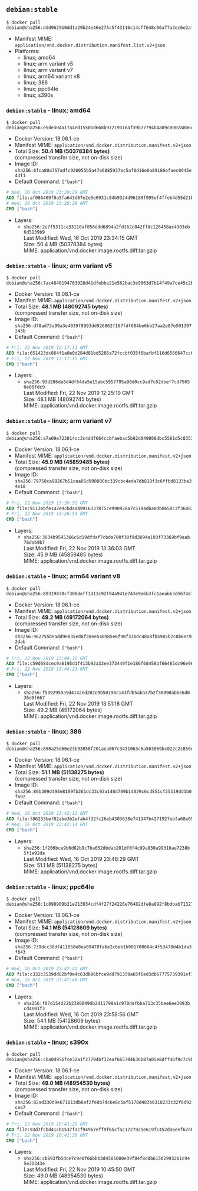 ## `debian:stable`

```console
$ docker pull debian@sha256:ddd9629b0dd1a29b24e46e275c5f43116c14cff648c06a77a2ec6e2af8859967
```

-	Manifest MIME: `application/vnd.docker.distribution.manifest.list.v2+json`
-	Platforms:
	-	linux; amd64
	-	linux; arm variant v5
	-	linux; arm variant v7
	-	linux; arm64 variant v8
	-	linux; 386
	-	linux; ppc64le
	-	linux; s390x

### `debian:stable` - linux; amd64

```console
$ docker pull debian@sha256:e5de304a17a4ed15501d668b97219316af39b77794b4a09c8002a806c29c1ac2
```

-	Docker Version: 18.06.1-ce
-	Manifest MIME: `application/vnd.docker.distribution.manifest.v2+json`
-	Total Size: **50.4 MB (50378384 bytes)**  
	(compressed transfer size, not on-disk size)
-	Image ID: `sha256:6fca80a757adfc920055b5a47e6885937ec5af8d16e0a89186efaec0945e43f1`
-	Default Command: `["bash"]`

```dockerfile
# Wed, 16 Oct 2019 23:28:29 GMT
ADD file:af086409f0a5fa643d67e2e5e6931c84b9324d96180f995ef4ffeb4d55d21b9b in / 
# Wed, 16 Oct 2019 23:28:29 GMT
CMD ["bash"]
```

-	Layers:
	-	`sha256:2c7f5311ca33110af056ddd6894a2fd162c842ff8c126458ac4903eb6d5139b9`  
		Last Modified: Wed, 16 Oct 2019 23:34:15 GMT  
		Size: 50.4 MB (50378384 bytes)  
		MIME: application/vnd.docker.image.rootfs.diff.tar.gzip

### `debian:stable` - linux; arm variant v5

```console
$ docker pull debian@sha256:7ac4848194763928d41dfebbe21e562bac3e9063d7b14f49a7ce45c2bde938f3
```

-	Docker Version: 18.06.1-ce
-	Manifest MIME: `application/vnd.docker.distribution.manifest.v2+json`
-	Total Size: **48.1 MB (48092745 bytes)**  
	(compressed transfer size, not on-disk size)
-	Image ID: `sha256:d78ad73a99a3e4039f9993dd926062f167fdf684be6bb27aa2e87e501397243b`
-	Default Command: `["bash"]`

```dockerfile
# Fri, 22 Nov 2019 12:17:11 GMT
ADD file:651423dc864f1a0e0d284d81bd5286a72fccbf035f6bafbf116d6566647cc65b in / 
# Fri, 22 Nov 2019 12:17:15 GMT
CMD ["bash"]
```

-	Layers:
	-	`sha256:93d286de8d4df64da5e15abc5957795a90d0cc9ad7c62dbef7cd75650e06fdc9`  
		Last Modified: Fri, 22 Nov 2019 12:25:19 GMT  
		Size: 48.1 MB (48092745 bytes)  
		MIME: application/vnd.docker.image.rootfs.diff.tar.gzip

### `debian:stable` - linux; arm variant v7

```console
$ docker pull debian@sha256:a7a09e723814cc3c4ddf664ccbfaebac5b92d049808dbc5581d5c8353f6d05f4
```

-	Docker Version: 18.06.1-ce
-	Manifest MIME: `application/vnd.docker.distribution.manifest.v2+json`
-	Total Size: **45.9 MB (45859485 bytes)**  
	(compressed transfer size, not on-disk size)
-	Image ID: `sha256:79758ca99267b51cea85d990800bc339cbc4eda7db818f3c6ffbd8133ba34e18`
-	Default Command: `["bash"]`

```dockerfile
# Fri, 22 Nov 2019 13:26:52 GMT
ADD file:9113ebfe142e9cbdad49916337875ce990928a7c519adba0db0658c3f36082a6 in / 
# Fri, 22 Nov 2019 13:26:54 GMT
CMD ["bash"]
```

-	Layers:
	-	`sha256:3834b9595366c6d19dfdaf7cbda700f30f9d3894a193f73369bf9aab76deb9b7`  
		Last Modified: Fri, 22 Nov 2019 13:36:03 GMT  
		Size: 45.9 MB (45859485 bytes)  
		MIME: application/vnd.docker.image.rootfs.diff.tar.gzip

### `debian:stable` - linux; arm64 variant v8

```console
$ docker pull debian@sha256:89319870cf308deff1d13c92f94a941e743e9e6b3fc1aeabb3d5674e730b2c25
```

-	Docker Version: 18.06.1-ce
-	Manifest MIME: `application/vnd.docker.distribution.manifest.v2+json`
-	Total Size: **49.2 MB (49172064 bytes)**  
	(compressed transfer size, not on-disk size)
-	Image ID: `sha256:962755b9add9e035ed8f30ee540985e6f90f33bdc48a8fb5985b7c0b6ec92dab`
-	Default Command: `["bash"]`

```dockerfile
# Fri, 22 Nov 2019 13:44:16 GMT
ADD file:c59d68dcec9a6195d1f413b92a33ee373449f1e186f68458bf66485dc96e9625 in / 
# Fri, 22 Nov 2019 13:44:21 GMT
CMD ["bash"]
```

-	Layers:
	-	`sha256:f5392959a9d4142ed202e9b50190c143fdb5aba37b2f38090abbe6d036d0f667`  
		Last Modified: Fri, 22 Nov 2019 13:51:18 GMT  
		Size: 49.2 MB (49172064 bytes)  
		MIME: application/vnd.docker.image.rootfs.diff.tar.gzip

### `debian:stable` - linux; 386

```console
$ docker pull debian@sha256:850a25d60e23b93858f201aea067c3431063c6a503869bc022c2c850e417c21e
```

-	Docker Version: 18.06.1-ce
-	Manifest MIME: `application/vnd.docker.distribution.manifest.v2+json`
-	Total Size: **51.1 MB (51138275 bytes)**  
	(compressed transfer size, not on-disk size)
-	Image ID: `sha256:80b309d494e8109fb261dc33c92a140d709b14029c6cd851cf25119dd1b0f692`
-	Default Command: `["bash"]`

```dockerfile
# Wed, 16 Oct 2019 23:42:13 GMT
ADD file:f86233bef82abe3b2efab4f32fc26eb4303638e741347b4271927ebfa68e057f in / 
# Wed, 16 Oct 2019 23:42:14 GMT
CMD ["bash"]
```

-	Layers:
	-	`sha256:1f206bce9b6d62b9c7ba652dbdab201df0f4c99a830a99310ae7238b5f1e92da`  
		Last Modified: Wed, 16 Oct 2019 23:48:29 GMT  
		Size: 51.1 MB (51138275 bytes)  
		MIME: application/vnd.docker.image.rootfs.diff.tar.gzip

### `debian:stable` - linux; ppc64le

```console
$ docker pull debian@sha256:1c898909b21e213934cdf4f27f24226e76482dfe8a892f8bdbab713270f75d68
```

-	Docker Version: 18.06.1-ce
-	Manifest MIME: `application/vnd.docker.distribution.manifest.v2+json`
-	Total Size: **54.1 MB (54128609 bytes)**  
	(compressed transfer size, not on-disk size)
-	Image ID: `sha256:739dcc38df411058e8ea09470fa6e2c6eb1b901700684c4f53478d4b1da3f643`
-	Default Command: `["bash"]`

```dockerfile
# Wed, 16 Oct 2019 23:47:42 GMT
ADD file:c332c3539dd82bf0e4c63db96bfce9dd791359a65f6ed3db67775739391ef7fb in / 
# Wed, 16 Oct 2019 23:47:46 GMT
CMD ["bash"]
```

-	Layers:
	-	`sha256:f07d154d22b2380049db2d11799a1c970dafbba713c35bee6ee3093bcd4e01f3`  
		Last Modified: Wed, 16 Oct 2019 23:58:56 GMT  
		Size: 54.1 MB (54128609 bytes)  
		MIME: application/vnd.docker.image.rootfs.diff.tar.gzip

### `debian:stable` - linux; s390x

```console
$ docker pull debian@sha256:cba0d956fce32a1f27794bf37eaf665704636b87a05e8dff46f9c7c9b9da056b
```

-	Docker Version: 18.06.1-ce
-	Manifest MIME: `application/vnd.docker.distribution.manifest.v2+json`
-	Total Size: **49.0 MB (48954530 bytes)**  
	(compressed transfer size, not on-disk size)
-	Image ID: `sha256:82ad330d9e671813db8af2fe8b7dc6e8c5af5178d483b6318233c32f6d92cea7`
-	Default Command: `["bash"]`

```dockerfile
# Fri, 22 Nov 2019 10:41:29 GMT
ADD file:93d7fcbd41cb1537facf94967eff9f65cfac1727921e619fc452da6eef67d6e7 in / 
# Fri, 22 Nov 2019 10:41:30 GMT
CMD ["bash"]
```

-	Layers:
	-	`sha256:cb893fb5dce7c9e0f66bbb3d4585080e39f84f8d8b61562993261c945e31343e`  
		Last Modified: Fri, 22 Nov 2019 10:45:50 GMT  
		Size: 49.0 MB (48954530 bytes)  
		MIME: application/vnd.docker.image.rootfs.diff.tar.gzip
